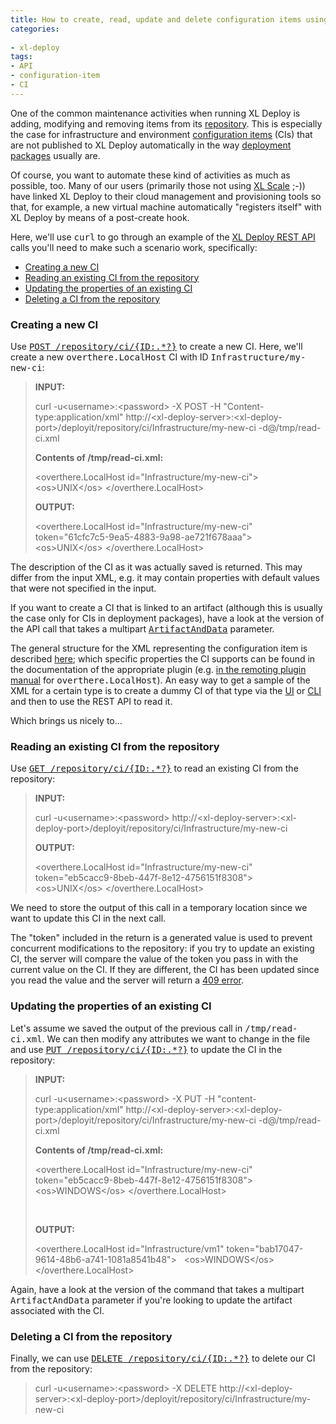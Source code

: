 ```yaml
---
title: How to create, read, update and delete configuration items using the XL Deploy REST API
categories:
 
- xl-deploy
tags:
- API
- configuration-item
- CI
---
```


One of the common maintenance activities when running XL Deploy is adding, modifying and removing items from its [repository](http://docs.xebialabs.com/releases/latest/deployit/referencemanual.html#repository). This is especially the case for infrastructure and environment [configuration items](http://docs.xebialabs.com/releases/latest/deployit/referencemanual.html#configuration-items-cis) (CIs) that are not published to XL Deploy automatically in the way [deployment packages](http://docs.xebialabs.com/releases/latest/deployit/referencemanual.html#deployment-package) usually are.

Of course, you want to automate these kind of activities as much as possible, too. Many of our users (primarily those not using [XL Scale](http://xebialabs.com/products/xl-scale/) ;-)) have linked XL Deploy to their cloud management and provisioning tools so that, for example, a new virtual machine automatically "registers itself" with XL Deploy by means of a post-create hook.

Here, we'll use <tt>curl</tt> to go through an example of the [XL Deploy REST API](http://docs.xebialabs.com/releases/latest/deployit/rest-api/index.html) calls you'll need to make such a scenario work, specifically:

*   [Creating a new CI](#create-a-new-ci)
*   [Reading an existing CI from the repository](#read-existing-ci)
*   [Updating the properties of an existing CI](#update-ci-properties)
*   [Deleting a CI from the repository](#delete-a-ci)

### <a name="create-a-new-ci"></a>Creating a new CI

Use&nbsp;[<tt>POST /repository/ci/{ID:.*?}</tt>](http://docs.xebialabs.com/releases/latest/deployit/rest-api/com.xebialabs.deployit.engine.api.RepositoryService.html#/repository/ci/{ID:.*?}:POST)&nbsp;to create a new CI. Here, we'll create a new <tt>overthere.LocalHost</tt> CI with ID <tt>Infrastructure/my-new-ci</tt>:

> **INPUT:**
> 
> curl -u&lt;username&gt;:&lt;password&gt; -X POST -H "Content-type:application/xml" http://&lt;xl-deploy-server&gt;:&lt;xl-deploy-port&gt;/deployit/repository/ci/Infrastructure/my-new-ci -d@/tmp/read-ci.xml
> 
> **Contents of /tmp/read-ci.xml:**
> 
> &lt;overthere.LocalHost id="Infrastructure/my-new-ci"&gt;
> &nbsp; &lt;os&gt;UNIX&lt;/os&gt;
> &lt;/overthere.LocalHost&gt;
> 
> **OUTPUT:**
> 
> &lt;overthere.LocalHost id="Infrastructure/my-new-ci" token="61cfc7c5-9ea5-4883-9a98-ae721f678aaa"&gt;
> &nbsp; &lt;os&gt;UNIX&lt;/os&gt;
> &lt;/overthere.LocalHost&gt;

The description of the CI as it was actually saved is returned. This may differ from the input XML, e.g. it may contain properties with default values that were not specified in the input.

If you want to create a CI that is linked to an artifact (although this is usually the case only for CIs in deployment packages), have a look at the version of the API call that takes a multipart [<tt>ArtifactAndData</tt>](http://docs.xebialabs.com/releases/latest/deployit/rest-api/com.xebialabs.deployit.engine.api.dto.ArtifactAndData.html) parameter.

The general structure for the XML representing the configuration item is described [here](http://docs.xebialabs.com/releases/latest/deployit/rest-api/com.xebialabs.deployit.plugin.api.udm.ConfigurationItem.html); which specific properties the CI supports can be found in the documentation of the appropriate plugin (e.g. [in the remoting plugin manual](http://docs.xebialabs.com/releases/latest/deployit/remotingPluginManual.html#overtherelocalhost) for <tt>overthere.LocalHost</tt>). An easy way to get a sample of the XML for a certain type is to create a dummy CI of that type via the [UI](http://docs.xebialabs.com/releases/latest/deployit/guimanual.html) or [CLI](http://docs.xebialabs.com/releases/latest/deployit/climanual.html) and then to use the REST API to read it.

Which brings us nicely to...

### <a name="read-existing-ci"></a>Reading an existing CI from the repository

Use&nbsp;[<tt>GET /repository/ci/{ID:.*?}</tt>](http://docs.xebialabs.com/releases/latest/deployit/rest-api/com.xebialabs.deployit.engine.api.RepositoryService.html#/repository/ci/{ID:.*?}:GET)&nbsp;to read an existing CI from the repository:

> **INPUT:**
> 
> curl -u&lt;username&gt;:&lt;password&gt; http://&lt;xl-deploy-server&gt;:&lt;xl-deploy-port&gt;/deployit/repository/ci/Infrastructure/my-new-ci
> 
> **OUTPUT:**
> 
> &lt;overthere.LocalHost id="Infrastructure/my-new-ci" token="eb5cacc9-8beb-447f-8e12-4756151f8308"&gt;
> &nbsp; &lt;os&gt;UNIX&lt;/os&gt;
> &lt;/overthere.LocalHost&gt;

We need to store the output of this call in a temporary location since we want to update this CI in the next call.

The "token" included in the return is a generated value is used to prevent concurrent modifications to the repository: if you try to update an existing CI, the server will compare the value of the token you pass in with the current value on the CI. If they are different, the CI has been updated since you read the value and the server will return a [409 error](https://en.wikipedia.org/wiki/Http_error_codes#4xx_Client_Error).

### <a name="update-ci-properties"></a>Updating the properties of an existing CI

Let's assume we saved the output of the previous call in <tt>/tmp/read-ci.xml</tt>. We can then modify any attributes we want to change in the file and use&nbsp;[<tt>PUT /repository/ci/{ID:.*?}</tt>](http://docs.xebialabs.com/releases/latest/deployit/rest-api/com.xebialabs.deployit.engine.api.RepositoryService.html#/repository/ci/{ID:.*?}:PUT)&nbsp;to update the CI in the repository:

> **INPUT:**
> 
> curl&nbsp;-u&lt;username&gt;:&lt;password&gt; -X PUT -H "content-type:application/xml" http://&lt;xl-deploy-server&gt;:&lt;xl-deploy-port&gt;/deployit/repository/ci/Infrastructure/my-new-ci -d@/tmp/read-ci.xml
> 
> **Contents of /tmp/read-ci.xml:**
> 
> &lt;overthere.LocalHost id="Infrastructure/my-new-ci" token="eb5cacc9-8beb-447f-8e12-4756151f8308"&gt;
> &nbsp; &lt;os&gt;WINDOWS&lt;/os&gt;
> &lt;/overthere.LocalHost&gt;
> 
> &nbsp;
> 
> **OUTPUT:**
> 
> &lt;overthere.LocalHost id="Infrastructure/vm1" token="bab17047-9614-48b6-a741-1081a8541b48"&gt;
> &nbsp; &lt;os&gt;WINDOWS&lt;/os&gt;
> &lt;/overthere.LocalHost&gt;

Again, have a look at the version of the command that takes a multipart <tt>ArtifactAndData</tt> parameter if you're looking to update the artifact associated with the CI.

### <a name="delete-a-ci"></a>Deleting a CI from the repository

Finally, we can use&nbsp;[<tt>DELETE /repository/ci/{ID:.*?}</tt>](http://docs.xebialabs.com/releases/latest/deployit/rest-api/com.xebialabs.deployit.engine.api.RepositoryService.html#/repository/ci/{ID:.*?}:DELETE)&nbsp;to delete our CI from the repository:

> curl&nbsp;-u&lt;username&gt;:&lt;password&gt; -X DELETE http://&lt;xl-deploy-server&gt;:&lt;xl-deploy-port&gt;/deployit/repository/ci/Infrastructure/my-new-ci
